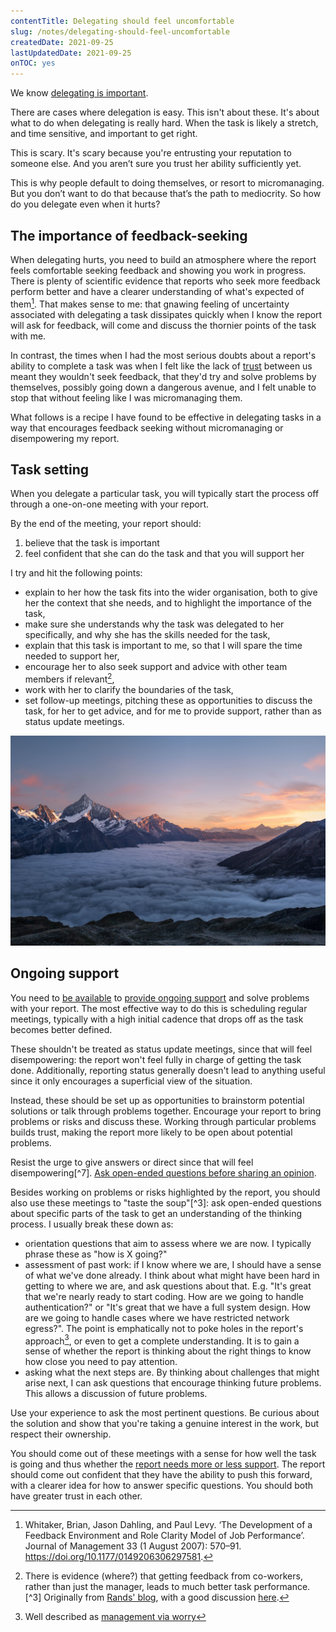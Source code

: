 ```yaml
---
contentTitle: Delegating should feel uncomfortable
slug: /notes/delegating-should-feel-uncomfortable
createdDate: 2021-09-25
lastUpdatedDate: 2021-09-25
onTOC: yes
---
```


We know [delegating is important](/notes/delegating-benefits).

There are cases where delegation is easy. This isn't about these. It's about what to do when delegating is really hard. When the task is likely a stretch, and time sensitive, and important to get right.

This is scary. It's scary because you're entrusting your reputation to someone else. And you aren’t sure you trust her ability sufficiently yet.

This is why people default to doing themselves, or resort to micromanaging. But you don’t want to do that because that’s the path to mediocrity. So how do you delegate even when it hurts?

## The importance of feedback-seeking

When delegating hurts, you need to build an atmosphere where the report feels comfortable seeking feedback and showing you work in progress. There is plenty of scientific evidence that reports who seek more feedback perform better and have a clearer understanding of what's expected of them[^1]. That makes sense to me: that gnawing feeling of uncertainty associated with delegating a task dissipates quickly when I know the report will ask for feedback, will come and discuss the thornier points of the task with me. 

In contrast, the times when I had the most serious doubts about a report's ability to complete a task was when I felt like the lack of [trust](/notes/what-is-trust) between us meant they wouldn't seek feedback, that they'd try and solve problems by themselves, possibly going down a dangerous avenue, and I felt unable to stop that without feeling like I was micromanaging them.

What follows is a recipe I have found to be effective in delegating tasks in a way that encourages feedback seeking without micromanaging or disempowering my report.

## Task setting

When you delegate a particular task, you will typically start the process off through a one-on-one meeting with your report.

By the end of the meeting, your report should:
1. believe that the task is important
2. feel confident that she can do the task and that you will support her

I try and hit the following points:
- explain to her how the task fits into the wider organisation, both to give her the context that she needs, and to highlight the importance of the task,
- make sure she understands why the task was delegated to her specifically, and why she has the skills needed for the task,
- explain that this task is important to me, so that I will spare the time needed to support her,
- encourage her to also seek support and advice with other team members if relevant[^2],
- work with her to clarify the boundaries of the task,
- set follow-up meetings, pitching these as opportunities to discuss the task, for her to get advice, and for me to provide support, rather than as status update meetings.

![](./images/delegating-is-hard-1.png)

## Ongoing support

You need to [be available](/notes/slack-makes-better-leaders) to [provide ongoing support](/notes/dont-just-hire-great-people) and solve problems with your report. The most effective way to do this is scheduling regular meetings, typically with a high initial cadence that drops off as the task becomes better defined.

These shouldn't be treated as status update meetings, since that will feel disempowering: the report won't feel fully in charge of getting the task done. Additionally, reporting status generally doesn't lead to anything useful since it only encourages a superficial view of the situation.

Instead, these should be set up as opportunities to brainstorm potential solutions or talk through problems together. Encourage your report to bring problems or risks and discuss these. Working through particular problems builds trust, making the report more likely to be open about potential problems.

Resist the urge to give answers or direct since that will feel disempowering[^7]. [Ask open-ended questions before sharing an opinion](https://critter.blog/2021/09/15/ask-three-questions-before-you-share-an-opinion/).

Besides working on problems or risks highlighted by the report, you should also use these meetings to "taste the soup"[^3]: ask open-ended questions about specific parts of the task to get an understanding of the thinking process. I usually break these down as:
- orientation questions that aim to assess where we are now. I typically phrase these as "how is X going?"
- assessment of past work: if I know where we are, I should have a sense of what we've done already. I think about what might have been hard in getting to where we are, and ask questions about that. E.g. "It's great that we're nearly ready to start coding. How are we going to handle authentication?" or "It's great that we have a full system design. How are we going to handle cases where we have restricted network egress?". The point is emphatically not to poke holes in the report's approach[^4], or even to get a complete understanding. It is to gain a sense of whether the report is thinking about the right things to know how close you need to pay attention.
- asking what the next steps are. By thinking about challenges that might arise next, I can ask questions that encourage thinking future problems. This allows a discussion of future problems.

Use your experience to ask the most pertinent questions. Be curious about the solution and show that you're taking a genuine interest in the work, but respect their ownership.

You should come out of these meetings with a sense for how well the task is going and thus whether the [report needs more or less support](/notes/salvaging-delegated-project). The report should come out confident that they have the ability to push this forward, with a clearer idea for how to answer specific questions. You should both have greater trust in each other.

[^1]: Whitaker, Brian, Jason Dahling, and Paul Levy. ‘The Development of a Feedback Environment and Role Clarity Model of Job Performance’. Journal of Management 33 (1 August 2007): 570–91. https://doi.org/10.1177/0149206306297581.
[^2]: There is evidence (where?) that getting feedback from co-workers, rather than just the manager, leads to much better task performance.
[^3] Originally from [Rands' blog]( https://randsinrepose.com/archives/act-last-read-the-room-and-taste-the-soup/), with a good discussion [here](https://no-kill-switch.ghost.io/what-do-good-engineering-managers-do-they-taste-the-soup/).
[^4]: Well described as [management via worry](https://randsinrepose.com/archives/management-via-worry-and-crisis/)
